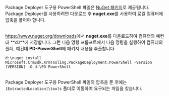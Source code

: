 Package Deployer 도구용 PowerShell 파일은 [NuGet 패키지](https://go.microsoft.com/fwlink/?linkid=859211)로 제공됩니다. Package Deployer를 사용하려면 다운로드 후 **nuget.exe**를 사용하여 로컬 컴퓨터에 압축을 풀어야 합니다.<br/><br/>

<https://www.nuget.org/downloads>에서 **nuget.exe**를 다운로드하여 컴퓨터의 예컨대 **d:\\**에 저장합니다. 그런 다음 명령 프롬프트에서 다음 명령을 실행하여 컴퓨터의 폴더, 예컨대 **PD-PowerShell**에 패키지 내용을 추출합니다.<br/>

`d:\nuget install Microsoft.CrmSdk.XrmTooling.PackageDeployment.PowerShell -Version [VERSION] -O d:\PD-PowerShell`<br/><br/>
    
Package Deployer 도구용 PowerShell 파일의 압축을 푼 후에는 `[ExtractedLocation]\tools` 폴더로 이동하여 요구되는 파일을 찾습니다. 
